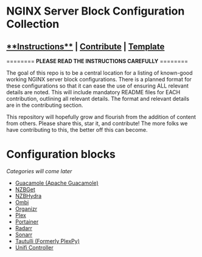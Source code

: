 # NGINX Server Block Configuration Collection

## [\*\*Instructions\*\*](instructions.md) | [Contribute](/contributing.md) | [Template](/-template/appname.md)

======== **PLEASE READ THE INSTRUCTIONS CAREFULLY** ========

The goal of this repo is to be a central location for a listing of known-good working NGINX server block configurations. There is a planned format for these configurations so that it can ease the use of ensuring ALL relevant details are noted. This will include mandatory README files for EACH contribution, outlining all relevant details. The format and relevant details are in the contributing section.

This repository will hopefully grow and flourish from the addition of content from others. Please share this, star it, and contribute! The more folks we have contributing to this, the better off this can become.

# Configuration blocks
*Categories will come later*

- [Guacamole (Apache Guacamole)](/apps/guacamole/guacamole.md)
- [NZBGet](/apps/nzbget/nzbget.md)
- [NZBHydra](/apps/nzbhydra/nzbhydra.md)
- [Ombi](/apps/ombi/ombi.md)
- [Organizr](/apps/organizr/organizr.md)
- [Plex](/apps/plex/plex.md)
- [Portainer](/apps/portainer/portainer.md)
- [Radarr](/apps/radarr/radarr.md)
- [Sonarr](/apps/sonarr/sonarr.md)
- [Tautulli (Formerly PlexPy)](/apps/tautulli/tautulli.md)
- [Unifi Controller](/apps/unifi_controller/unifi_controller.md)
